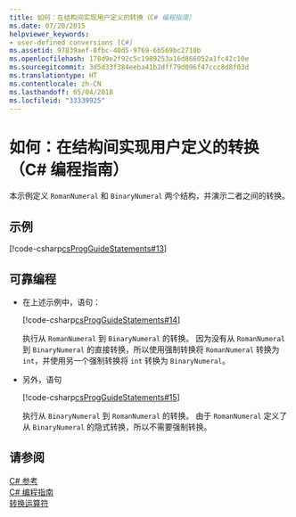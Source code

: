 ```yaml
---
title: 如何：在结构间实现用户定义的转换（C# 编程指南）
ms.date: 07/20/2015
helpviewer_keywords:
- user-defined conversions [C#]
ms.assetid: 97839aef-8fbc-40d5-9769-6b569bc2710b
ms.openlocfilehash: 178d9e2f92c5c1989253a16d866052a1fc42c10e
ms.sourcegitcommit: 3d5d33f384eeba41b2dff79d096f47ccc8d8f03d
ms.translationtype: HT
ms.contentlocale: zh-CN
ms.lasthandoff: 05/04/2018
ms.locfileid: "33339925"
---
```

# <a name="how-to-implement-user-defined-conversions-between-structs-c-programming-guide"></a>如何：在结构间实现用户定义的转换（C# 编程指南）
本示例定义 `RomanNumeral` 和 `BinaryNumeral` 两个结构，并演示二者之间的转换。  
  
## <a name="example"></a>示例  
 [!code-csharp[csProgGuideStatements#13](../../../csharp/programming-guide/classes-and-structs/codesnippet/CSharp/how-to-implement-user-defined-conversions-between-structs_1.cs)]  
  
## <a name="robust-programming"></a>可靠编程  
  
-   在上述示例中，语句：  
  
     [!code-csharp[csProgGuideStatements#14](../../../csharp/programming-guide/classes-and-structs/codesnippet/CSharp/how-to-implement-user-defined-conversions-between-structs_2.cs)]  
  
     执行从 `RomanNumeral` 到 `BinaryNumeral` 的转换。 因为没有从 `RomanNumeral` 到 `BinaryNumeral` 的直接转换，所以使用强制转换将 `RomanNumeral` 转换为 `int`，并使用另一个强制转换将 `int` 转换为 `BinaryNumeral`。  
  
-   另外，语句  
  
     [!code-csharp[csProgGuideStatements#15](../../../csharp/programming-guide/classes-and-structs/codesnippet/CSharp/how-to-implement-user-defined-conversions-between-structs_3.cs)]  
  
     执行从 `BinaryNumeral` 到 `RomanNumeral` 的转换。 由于 `RomanNumeral` 定义了从 `BinaryNumeral` 的隐式转换，所以不需要强制转换。  
  
## <a name="see-also"></a>请参阅  
 [C# 参考](../../../csharp/language-reference/index.md)  
 [C# 编程指南](../../../csharp/programming-guide/index.md)  
 [转换运算符](../../../csharp/programming-guide/statements-expressions-operators/conversion-operators.md)
